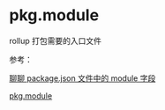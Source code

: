 # pkg.module

rollup 打包需要的入口文件

参考：

[聊聊 package.json 文件中的 module 字段](https://zhuanlan.zhihu.com/p/34164963)

[pkg.module](https://github.com/rollup/rollup/wiki/pkg.module)

